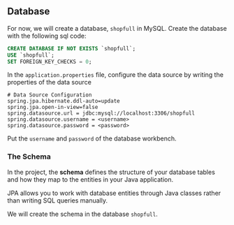 ## **Database**

For now, we will create a database, `shopfull` in MySQL. Create the database with the following sql code:

```sql
CREATE DATABASE IF NOT EXISTS `shopfull`;
USE `shopfull`;
SET FOREIGN_KEY_CHECKS = 0;
```

In the `application.properties` file, configure the data source by writing the properties of the data source

```properties
# Data Source Configuration
spring.jpa.hibernate.ddl-auto=update
spring.jpa.open-in-view=false
spring.datasource.url = jdbc:mysql://localhost:3306/shopfull
spring.datasource.username = <username>
spring.datasource.password = <password>
```

Put the `username` and `password` of the database workbench.

### **The Schema**

In the project, the **schema** defines the structure of your database tables and how they map to the entities in your Java application.

JPA allows you to work with database entities through Java classes rather than writing SQL queries manually.

We will create the schema in the database `shopfull`.
